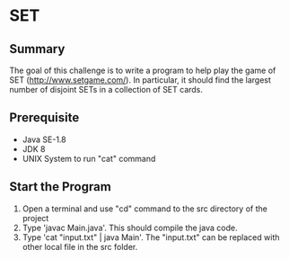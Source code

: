 # SET

## Summary
The goal of this challenge is to write a program to help play the game of SET
(http://www.setgame.com/). In particular, it should find the largest number of disjoint SETs in a
collection of SET cards.

## Prerequisite
* Java SE-1.8
* JDK 8
* UNIX System to run "cat" command

## Start the Program
1) Open a terminal and use "cd" command to the src directory of the project
2) Type 'javac Main.java'. This should compile the java code.
3) Type 'cat "input.txt" | java Main'. The "input.txt" can be replaced with other local file in the src folder.
